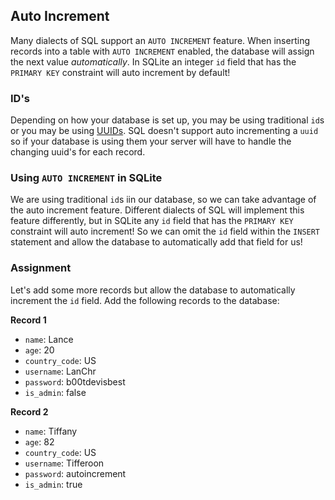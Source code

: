 ## Auto Increment

Many dialects of SQL support an `AUTO INCREMENT` feature. When inserting records
into a table with `AUTO INCREMENT` enabled, the database will assign the next
value <em>automatically</em>. In SQLite an integer `id` field that has the
`PRIMARY KEY` constraint will auto increment by default!

### ID's

Depending on how your database is set up, you may be using traditional `id`s or
you may be using [UUIDs](https://en.wikipedia.org/w/index.php?title=Universally_unique_identifier). SQL doesn't support auto incrementing a `uuid` so if your database is using them your server will have to handle the changing uuid's for each record.

### Using `AUTO INCREMENT` in SQLite

We are using traditional `id`s iin our database, so we can take advantage of the
auto increment feature. Different dialects of SQL will implement this feature
differently, but in SQLite any `id` field that has the `PRIMARY KEY` constraint
will auto increment! So we can omit the `id` field within the `INSERT` statement
and allow the database to automatically add that field for us!

### Assignment

Let's add some more records but allow the database to automatically increment
the `id` field. Add the following records to the database:

**Record 1**

- `name`: Lance
- `age`: 20
- `country_code`: US
- `username`: LanChr
- `password`: b00tdevisbest
- `is_admin`: false

**Record 2**

- `name`: Tiffany
- `age`: 82
- `country_code`: US
- `username`: Tifferoon
- `password`: autoincrement
- `is_admin`: true
